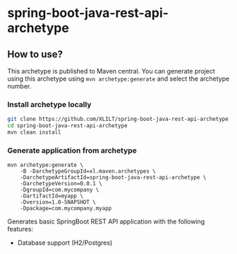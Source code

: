 # spring-boot-java-rest-api-archetype

## How to use?

This archetype is published to Maven central. 
You can generate project using this archetype using `mvn archetype:generate` and select the archetype number.

### Install archetype locally

```bash
git clone https://github.com/XLILT/spring-boot-java-rest-api-archetype.git
cd spring-boot-java-rest-api-archetype
mvn clean install
```

### Generate application from archetype

```
mvn archetype:generate \
    -B -DarchetypeGroupId=xl.maven.archetypes \
    -DarchetypeArtifactId=spring-boot-java-rest-api-archetype \
    -DarchetypeVersion=0.0.1 \
    -DgroupId=com.mycompany \
    -DartifactId=myapp \
    -Dversion=1.0-SNAPSHOT \
    -Dpackage=com.mycompany.myapp
```

Generates basic SpringBoot REST API application with the following features:

* Database support (H2/Postgres)

